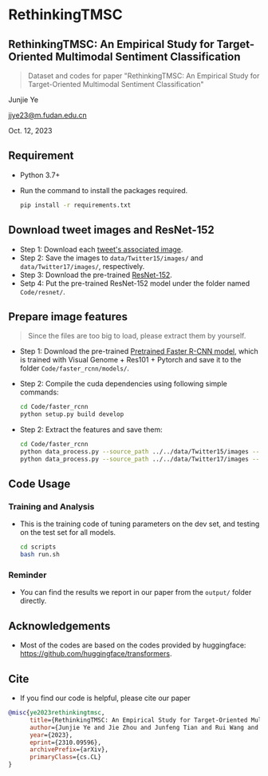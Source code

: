 # RethinkingTMSC

## RethinkingTMSC: An Empirical Study for Target-Oriented Multimodal Sentiment Classification
> Dataset and codes for paper "RethinkingTMSC: An Empirical Study for Target-Oriented Multimodal Sentiment Classification"

Junjie Ye

jjye23@m.fudan.edu.cn

Oct. 12, 2023

## Requirement
* Python 3.7+

- Run the command to install the packages required.
    ```bash
    pip install -r requirements.txt
    ```


## Download tweet images and ResNet-152
- Step 1: Download each [tweet's associated image](https://drive.google.com/file/d/1PpvvncnQkgDNeBMKVgG2zFYuRhbL873g/view).
- Step 2: Save the images to `data/Twitter15/images/` and `data/Twitter17/images/`, respectively.
- Step 3: Download the pre-trained [ResNet-152](https://download.pytorch.org/models/resnet152-b121ed2d.pth).
- Setp 4: Put the pre-trained ResNet-152 model under the folder named `Code/resnet/`.

## Prepare image features
> Since the files are too big to load, please extract them by yourself.

- Step 1: Download the pre-trained [Pretrained Faster R-CNN model](https://drive.google.com/file/d/18n_3V1rywgeADZ3oONO0DsuuS9eMW6sN/view?usp=sharing), which is trained with Visual Genome + Res101 + Pytorch and save it to the folder `Code/faster_rcnn/models/`.

- Step 2: Compile the cuda dependencies using following simple commands:

    ```bash
    cd Code/faster_rcnn
    python setup.py build develop
    ```

- Step 2: Extract the features and save them:

    ```bash
    cd Code/faster_rcnn
    python data_process.py --source_path ../../data/Twitter15/images --save_path ../../data/Twitter15/faster_features
    python data_process.py --source_path ../../data/Twitter17/images --save_path ../../data/Twitter17/faster_features
    ```


## Code Usage

### Training and Analysis
- This is the training code of tuning parameters on the dev set, and testing on the test set for all models.

    ```sh
    cd scripts
    bash run.sh
    ```

### Reminder
- You can find the results we report in our paper from the `output/` folder directly.

## Acknowledgements

- Most of the codes are based on the codes provided by huggingface: https://github.com/huggingface/transformers.

## Cite

- If you find our code is helpful, please cite our paper
```bibtex
@misc{ye2023rethinkingtmsc,
      title={RethinkingTMSC: An Empirical Study for Target-Oriented Multimodal Sentiment Classification}, 
      author={Junjie Ye and Jie Zhou and Junfeng Tian and Rui Wang and Qi Zhang and Tao Gui and Xuanjing Huang},
      year={2023},
      eprint={2310.09596},
      archivePrefix={arXiv},
      primaryClass={cs.CL}
}
```
